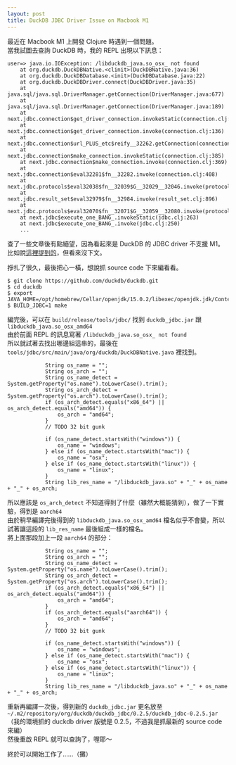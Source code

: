```yaml
---
layout: post
title: DuckDB JDBC Driver Issue on Macbook M1
---
```

最近在 Macbook M1 上開發 Clojure 時遇到一個問題。  
當我試圖去查詢 DuckDB 時，我的 REPL 出現以下訊息：  

```
user=> java.io.IOException: /libduckdb_java.so_osx_ not found
	at org.duckdb.DuckDBNative.<clinit>(DuckDBNative.java:36)
	at org.duckdb.DuckDBDatabase.<init>(DuckDBDatabase.java:22)
	at org.duckdb.DuckDBDriver.connect(DuckDBDriver.java:35)
	at java.sql/java.sql.DriverManager.getConnection(DriverManager.java:677)
	at java.sql/java.sql.DriverManager.getConnection(DriverManager.java:189)
	at next.jdbc.connection$get_driver_connection.invokeStatic(connection.clj:141)
	at next.jdbc.connection$get_driver_connection.invoke(connection.clj:136)
	at next.jdbc.connection$url_PLUS_etc$reify__32262.getConnection(connection.clj:359)
	at next.jdbc.connection$make_connection.invokeStatic(connection.clj:385)
	at next.jdbc.connection$make_connection.invoke(connection.clj:369)
	at next.jdbc.connection$eval32281$fn__32282.invoke(connection.clj:408)
	at next.jdbc.protocols$eval32038$fn__32039$G__32029__32046.invoke(protocols.clj:24)
	at next.jdbc.result_set$eval32979$fn__32984.invoke(result_set.clj:896)
	at next.jdbc.protocols$eval32070$fn__32071$G__32059__32080.invoke(protocols.clj:33)
	at next.jdbc$execute_one_BANG_.invokeStatic(jdbc.clj:263)
	at next.jdbc$execute_one_BANG_.invoke(jdbc.clj:250)
	...
```
查了一些文章後有點絕望，因為看起來是 DuckDB 的 JDBC driver 不支援 M1。  
比如說[這裡提到的](https://github.com/duckdb/duckdb/issues/941)，但看來沒下文。  
  
掙扎了很久，最後把心一橫，想說抓 source code 下來編看看。  
```
$ git clone https://github.com/duckdb/duckdb.git
$ cd duckdb
$ export JAVA_HOME=/opt/homebrew/Cellar/openjdk/15.0.2/libexec/openjdk.jdk/Contents/Home
$ BUILD_JDBC=1 make
```
編完後，可以在 `build/release/tools/jdbc/` 找到 `duckdb_jdbc.jar` 跟 `libduckdb_java.so_osx_amd64`  
由於前面 REPL 的訊息寫著 `/libduckdb_java.so_osx_ not found`  
所以就試著去找出哪邊組這串的，最後在 `tools/jdbc/src/main/java/org/duckdb/DuckDBNative.java` 裡找到。  
```
            String os_name = "";
            String os_arch = "";
            String os_name_detect = System.getProperty("os.name").toLowerCase().trim();
            String os_arch_detect = System.getProperty("os.arch").toLowerCase().trim();
            if (os_arch_detect.equals("x86_64") || os_arch_detect.equals("amd64")) {
                os_arch = "amd64";
            }
            // TODO 32 bit gunk

            if (os_name_detect.startsWith("windows")) {
                os_name = "windows";
            } else if (os_name_detect.startsWith("mac")) {
                os_name = "osx";
            } else if (os_name_detect.startsWith("linux")) {
                os_name = "linux";
            }
            String lib_res_name = "/libduckdb_java.so" + "_" + os_name + "_" + os_arch;
```
所以應該是 `os_arch_detect` 不知道得到了什麼（雖然大概能猜到），做了一下實驗，得到是 `aarch64`  
由於稍早編譯完後得到的 `libduckdb_java.so_osx_amd64` 檔名似乎不會變，所以試著讓這段的 `lib_res_name` 最後組成一樣的檔名。  
將上面那段加上一段 `aarch64` 的部分：  
```
            String os_name = "";
            String os_arch = "";
            String os_name_detect = System.getProperty("os.name").toLowerCase().trim();
            String os_arch_detect = System.getProperty("os.arch").toLowerCase().trim();
            if (os_arch_detect.equals("x86_64") || os_arch_detect.equals("amd64")) {
                os_arch = "amd64";
            }
            if (os_arch_detect.equals("aarch64")) {
                os_arch = "amd64";
            }
            // TODO 32 bit gunk

            if (os_name_detect.startsWith("windows")) {
                os_name = "windows";
            } else if (os_name_detect.startsWith("mac")) {
                os_name = "osx";
            } else if (os_name_detect.startsWith("linux")) {
                os_name = "linux";
            }
            String lib_res_name = "/libduckdb_java.so" + "_" + os_name + "_" + os_arch;
```
重新再編譯一次後，得到新的 `duckdb_jdbc.jar` 更名放至 `~/.m2/repository/org/duckdb/duckdb_jdbc/0.2.5/duckdb_jdbc-0.2.5.jar`  
（我的環境抓的 duckdb driver 版號是 0.2.5，不過我是抓最新的 source code 來編）  
然後重啟 REPL 就可以查詢了，喔耶～  
  
終於可以開始工作了……（攤）  
